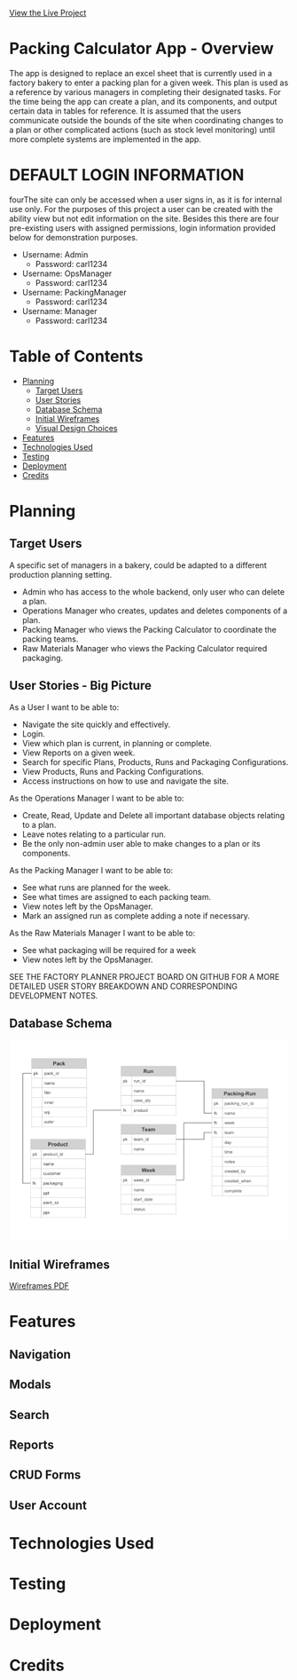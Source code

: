 [View the Live Project](https://packing-calc.herokuapp.com)

# Packing Calculator App - Overview

The app is designed to replace an excel sheet that is currently used in a factory bakery to enter a packing plan for a given week.  This plan is used as a reference by various managers in completing their designated tasks.  For the time being the app can create a plan, and its components, and output certain data in tables for reference.  It is assumed that the users communicate outside the bounds of the site when coordinating changes to a plan or other complicated actions (such as stock level monitoring) until more complete systems are implemented in the app.

# DEFAULT LOGIN INFORMATION
fourThe site can only be accessed when a user signs in, as it is for internal use only.  For the purposes of this project a user can be created with the ability view but not edit information on the site.  Besides this there are four pre-existing users with assigned permissions, login information provided below for demonstration purposes.

- Username: Admin
  - Password: carl1234
- Username: OpsManager
  - Password: carl1234
- Username: PackingManager
  - Password: carl1234
- Username: Manager
  - Password: carl1234

# Table of Contents
+ [Planning](#planning)
  - [Target Users](#target-users)
  - [User Stories](#user-stories)
  - [Database Schema](#database-schema)
  - [Initial Wireframes](#initial-wireframes)
  - [Visual Design Choices](#visual-design-choices)
+ [Features](#features)
+ [Technologies Used](#technologies-used)
+ [Testing](#testing)
+ [Deployment](#deployment)
+ [Credits](#credits)

# Planning

## Target Users
A specific set of managers in a bakery, could be adapted to a different production planning setting.
- Admin who has access to the whole backend, only user who can delete a plan.
- Operations Manager who creates, updates and deletes components of a plan.
- Packing Manager who views the Packing Calculator to coordinate the packing teams.
- Raw Materials Manager who views the Packing Calculator required packaging.

## User Stories - Big Picture

As a User I want to be able to:
 - Navigate the site quickly and effectively.
 - Login.
 - View which plan is current, in planning or complete.
 - View Reports on a given week.
 - Search for specific Plans, Products, Runs and Packaging Configurations.
 - View Products, Runs and Packing Configurations.
 - Access instructions on how to use and navigate the site.

As the Operations Manager I want to be able to:

 - Create, Read, Update and Delete all important database objects relating to a plan.
 - Leave notes relating to a particular run.
 - Be the only non-admin user able to make changes to a plan or its components.

As the Packing Manager I want to be able to:

 - See what runs are planned for the week.
 - See what times are assigned to each packing team.
 - View notes left by the OpsManager.
 - Mark an assigned run as complete adding a note if necessary.

As the Raw Materials Manager I want to be able to:

 - See what packaging will be required for a week
 - View notes left by the OpsManager.

SEE THE FACTORY PLANNER PROJECT BOARD ON GITHUB FOR A MORE DETAILED USER STORY BREAKDOWN AND CORRESPONDING DEVELOPMENT NOTES.

## Database Schema

<img src="static/media/database-schema.png">

## Initial Wireframes

[Wireframes PDF](static/media/initial-wireframes.pdf)

# Features
## Navigation
## Modals
## Search
## Reports
## CRUD Forms
## User Account

# Technologies Used
# Testing
# Deployment
# Credits
